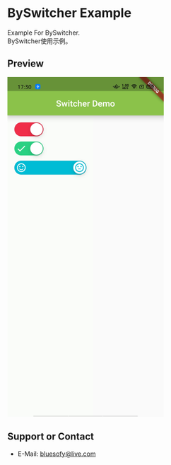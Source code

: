 # BySwitcher Example

Example For BySwitcher.
<br>
BySwitcher使用示例。

## Preview
![](https://github.com/PandoraMaze/BySwitcher/blob/master/example/preview/preview.png)

## Support or Contact
- E-Mail: <bluesofy@live.com>
